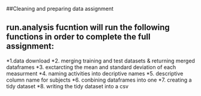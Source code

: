##Cleaning and preparing data assignment
## run.analysis fucntion will run the following functions in order to complete the full assignment:
*1.data download
*2. merging training and test datasets & returning merged dataframes
*3. exctarcting the mean and standard deviation of each measurment
*4. naming activities into decriptive names 
*5. descriptive column name for subjects
*6. conbining dataframes into one
*7. creating a tidy dataset
*8. writing the tidy dataset into a csv